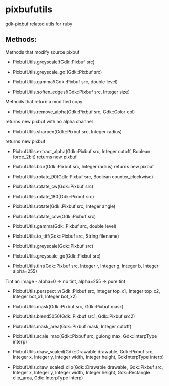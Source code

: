 pixbufutils
===========

gdk-pixbuf related utils for ruby


Methods:
--------

Methods that modify source pixbuf
 * PixbufUtils.greyscale!(Gdk::Pixbuf src)


 * PixbufUtils.greyscale_go!(Gdk::Pixbuf src)


 * PixbufUtils.gamma!(Gdk::Pixbuf src, double level)


 * PixbufUtils.soften_edges!(Gdk::Pixbuf src, Integer size)



Methods that return a modified copy

 * PixbufUtils.remove_alpha(Gdk::Pixbuf src, Gdk::Color col)

  returns new pixbuf with no alpha channel


 * PixbufUtils.sharpen(Gdk::Pixbuf src, Integer radius)

  returns new pixbuf


 * PixbufUtils.extract_alpha(Gdk::Pixbuf src, Integer cutoff, Boolean force_2bit)
  returns new pixbuf


 * PixbufUtils.blur(Gdk::Pixbuf src, Integer radius)
  returns new pixbuf

 * PixbufUtils.rotate_90(Gdk::Pixbuf src, Boolean counter_clockwise)


 * PixbufUtils.rotate_cw(Gdk::Pixbuf src)


 * PixbufUtils.rotate_180(Gdk::Pixbuf src)


 * PixbufUtils.rotate(Gdk::Pixbuf src, Integer angle)


 * PixbufUtils.rotate_ccw(Gdk::Pixbuf src)


 * PixbufUtils.gamma(Gdk::Pixbuf src, double level)


 * PixbufUtils.to_tiff(Gdk::Pixbuf src, String filename)


 * PixbufUtils.greyscale(Gdk::Pixbuf src)


 * PixbufUtils.greyscale_go(Gdk::Pixbuf src)


 * PixbufUtils.tint(Gdk::Pixbuf src, Integer r, Integer g, Integer b, Integer alpha=255)

  Tint an image - alpha=0 -> no tint, alpha=255 -> pure tint


 * PixbufUtils.perspect_v(Gdk::Pixbuf src, Integer top_x1, Integer top_x2, Integer bot_x1, Integer bot_x2)


 * PixbufUtils.mask(Gdk::Pixbuf src, Gdk::Pixbuf mask)


 * PixbufUtils.blend5050(Gdk::Pixbuf src1, Gdk::Pixbuf src2)


 * PixbufUtils.mask_area(Gdk::Pixbuf mask, Integer cutoff)


 * PixbufUtils.scale_max(Gdk::Pixbuf src, gulong max, Gdk::InterpType interp)


 * PixbufUtils.draw_scaled(Gdk::Drawable drawable, Gdk::Pixbuf src, Integer x, Integer y, Integer width, Integer height, GdkInterpType interp)


 * PixbufUtils.draw_scaled_clip(Gdk::Drawable drawable, Gdk::Pixbuf src, Integer x, Integer y, Integer width, Integer height, Gdk::Rectangle clip_area, Gdk::InterpType interp)

